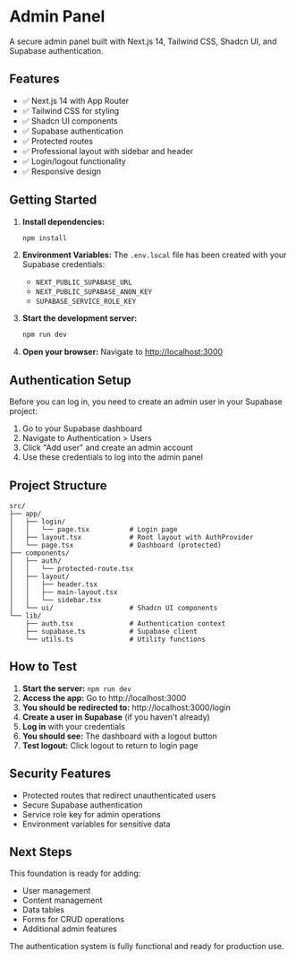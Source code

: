 # Admin Panel

A secure admin panel built with Next.js 14, Tailwind CSS, Shadcn UI, and Supabase authentication.

## Features

- ✅ Next.js 14 with App Router
- ✅ Tailwind CSS for styling
- ✅ Shadcn UI components
- ✅ Supabase authentication
- ✅ Protected routes
- ✅ Professional layout with sidebar and header
- ✅ Login/logout functionality
- ✅ Responsive design

## Getting Started

1. **Install dependencies:**
   ```bash
   npm install
   ```

2. **Environment Variables:**
   The `.env.local` file has been created with your Supabase credentials:
   - `NEXT_PUBLIC_SUPABASE_URL`
   - `NEXT_PUBLIC_SUPABASE_ANON_KEY`
   - `SUPABASE_SERVICE_ROLE_KEY`

3. **Start the development server:**
   ```bash
   npm run dev
   ```

4. **Open your browser:**
   Navigate to [http://localhost:3000](http://localhost:3000)

## Authentication Setup

Before you can log in, you need to create an admin user in your Supabase project:

1. Go to your Supabase dashboard
2. Navigate to Authentication > Users
3. Click "Add user" and create an admin account
4. Use these credentials to log into the admin panel

## Project Structure

```
src/
├── app/
│   ├── login/
│   │   └── page.tsx          # Login page
│   ├── layout.tsx            # Root layout with AuthProvider
│   └── page.tsx              # Dashboard (protected)
├── components/
│   ├── auth/
│   │   └── protected-route.tsx
│   ├── layout/
│   │   ├── header.tsx
│   │   ├── main-layout.tsx
│   │   └── sidebar.tsx
│   └── ui/                   # Shadcn UI components
└── lib/
    ├── auth.tsx              # Authentication context
    ├── supabase.ts           # Supabase client
    └── utils.ts              # Utility functions
```

## How to Test

1. **Start the server:** `npm run dev`
2. **Access the app:** Go to http://localhost:3000
3. **You should be redirected to:** http://localhost:3000/login
4. **Create a user in Supabase** (if you haven't already)
5. **Log in** with your credentials
6. **You should see:** The dashboard with a logout button
7. **Test logout:** Click logout to return to login page

## Security Features

- Protected routes that redirect unauthenticated users
- Secure Supabase authentication
- Service role key for admin operations
- Environment variables for sensitive data

## Next Steps

This foundation is ready for adding:
- User management
- Content management
- Data tables
- Forms for CRUD operations
- Additional admin features

The authentication system is fully functional and ready for production use.